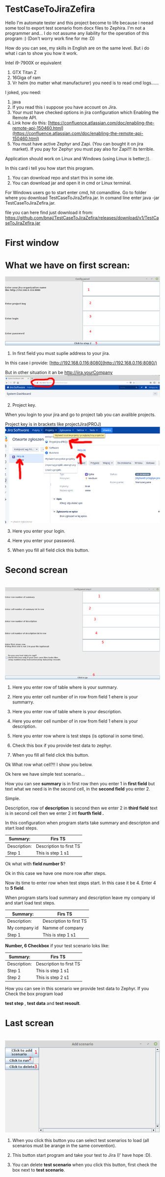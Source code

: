 #
# TestCaseToJiraZefira



Hello I&#39;m automate tester and this project become to life because i neead some tool to export test scenario from docx files to Zephira. I&#39;m not a programmer and... I do not assume any liability for the operation of this program :) (Don&#39;t worry work fine for me :D)

How do you can see, my skills in English are on the same level. But i do what i can to show you how it work.



Intel i9-7900X or equivalent

1. GTX Titan Z
2. 16Giga of ram
3. Vr helm (no matter what manufacturer) you need is to read cmd logs......

I joked, you need:

1. java
2. If you read this i suppose you have account on Jira.
3. Your must have checked options in jira configuration which Enabling the Remote API.
4. Link how do this: [https://confluence.atlassian.com/doc/enabling-the-remote-api-150460.html](https://confluence.atlassian.com/doc/enabling-the-remote-api-150460.html)
5. You must have active Zephyr and Zapi. (You can bought it on jira market). If you pay for Zephyr you must pay also for Zapi!!! its terrible.

Application should work on Linux and Windows (using Linux is better;)).

In this card i tell you how start this program.

1. You can download repo and start this in some ide.
2. You can download jar and open it in cmd or Linux terminal.

For Windows users go to start enter cmd, hit comandline. Go to folder where you download TestCaseToJiraZefira.jar. In comand line enter java -jar TestCaseToJiraZefira.jar.

file you can here find just download it from: https://github.com/bnaj/TestCaseToJiraZefira/releases/download/v1/TestCaseToJiraZefira.jar




#
# First window

# What we have on first screan:
![alt text](https://github.com/bnaj/TestCaseToJiraZefira/blob/image/first.png)

1. In first field you must suplie address to your jira.


In this case i provide: [http://192.168.0.116:8080](http://192.168.0.116:8080/)

But in other situation it an be http://jira.yourCompany
![alt text](https://github.com/bnaj/TestCaseToJiraZefira/blob/image/jira%20address.png)


2. Project key.

When you login to your jira and go to project tab you can avalible projects.

Project key is in brackets like projectJira(PROJ)
![alt text](https://github.com/bnaj/TestCaseToJiraZefira/blob/image/proj.png)



3. Here you enter your login.

4. Here you enter your password.

5. When you fill all field click this button.

#
# Second screan

#
![alt text](https://github.com/bnaj/TestCaseToJiraZefira/blob/image/second%20screan.png)
1. Here you enter row of table where is your summary.

2. Here you enter cell number of in row from field 1 ehere is your summarry.

3. Here you enter row of table where is your description.

4. Here you enter cell number of in row from field 1 ehere is your description.

5.  Here you enter row where is test steps (is optional in some time).

6. Check this box if you provide test data to zephyr.

7. When you fill all field click this button.

Ok What row what cell?!! I show you below.

Ok here we have simple test scenario…

How you can see **summary** is in first row then you enter 1 in **first field** but text what we need is in the second cell, in the **second field** you enter 2.

Simple.

Description, row of **description** is second then we enter 2 in **third field** text is in second cell then we enter 2 int **fourth field .**

In this configuration when program starts take summary and descripton and start load steps.

| Summary: | Firs TS |
| --- | --- |
| Description: | Description to first TS |
| Step 1 | This is  step 1 s1 | This is resoult of  1 s1 |

Ok what with **field number 5**?

Ok in this case we have one more row after steps.

Now its time to enter row when test steps start. In this case it be 4. Enter 4 to **5 field**.

When program starts load summary and description leave my company id and start load test steps.

| Summary: | Firs TS |
| --- | --- |
| Description: | Description to first TS |
| My company id | Namme of company |
| Step 1 | This is  step 1 s1 | This is resoult of  1 s1 |

**Number, 6 Checkbox** if your test scenario loks like:

| Summary: | Firs TS |
| --- | --- |
| Description: | Description to first TS |
| Step 1 | This is  step 1 s1 | This data of  1 s1 | This is resoult of  1 s1 |
| Step 2 | This is  step 2 s1 | This data of  2 s1 | This is resoult of  2 s1 |

How you can see in this scenario we provide test data to Zephyr. If you Check the box program load

**test step** , **test data** and **test resoult**.



#
# Last screan

#
![alt text](https://github.com/bnaj/TestCaseToJiraZefira/blob/image/last.png)

1. When you click this button you can select test scenarios to load (all scenarios must be arange in the same convention).

2. This button start program and take your test to Jira (I&#39; have hope :D).

3. You can delete **test scenario** when you click this button, first check the box next to **test scenario**.
